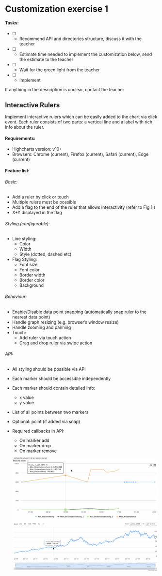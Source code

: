 # Customization exercise 1

#### Tasks:

- [ ] - Recommend API and directories structure, discuss it with the teacher
- [ ] - Estimate time needed to implement the customization below, send the estimate to the teacher
- [ ] - Wait for the green light from the teacher
- [ ] - Implement

If anything in the description is unclear, contact the teacher

## Interactive Rulers
Implement interactive rulers which can be easily added to the chart via click event. Each ruler consists of two parts: a vertical line and a label with rich info about the ruler.

#### Requirements:
- Highcharts version: v10+
- Browsers: Chrome (current), Firefox (current), Safari (current), Edge (current)

#### Feature list:

###### Basic:
- Add a ruler by click or touch
- Multiple rulers must be possible
- Add a flag to the end of the ruler that allows interactivity (refer to Fig 1.)
- X+Y displayed in the flag

###### Styling (configurable):
- Line styling:
  - Color
  - Width
  - Style (dotted, dashed etc)
- Flag Styling:
  - Font size
  - Font color
  - Border width
  - Border color
  - Background

###### Behaviour:
- Enable/Disable data point snapping (automatically snap ruler to the nearest data point)
- Handle graph resizing (e.g. browser’s window resize)
- Handle zooming and panning
- Touch:
  - Add ruler via touch action
  - Drag and drop ruler via swipe action
###### API:
- All styling should be possible via API
- Each marker should be accessible independently
- Each marker should contain detailed info:
  - x value
  - y value
- List of all points between two markers
- Optional: point (if added via snap)
- Required callbacks in API:
  - On marker add
  - On marker drop
  - On marker remove

  ![fig 1.gif](fig_1.gif)
  ![fig 2.gif](fig_2.gif)
